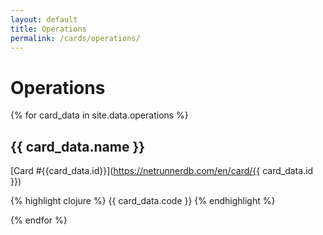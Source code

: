 ```yaml
---
layout: default
title: Operations
permalink: /cards/operations/
---
```


# Operations

{% for card_data in site.data.operations %}

## {{ card_data.name }}

[Card #{{card_data.id}}](https://netrunnerdb.com/en/card/{{ card_data.id }})

{% highlight clojure %}
{{ card_data.code }}
{% endhighlight %}

{% endfor %}
